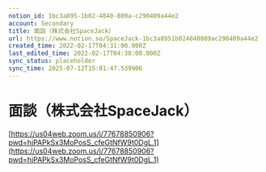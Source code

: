 ```yaml
---
notion_id: 1bc3a895-1b02-4840-809a-c290409a44e2
account: Secondary
title: 面談（株式会社SpaceJack）
url: https://www.notion.so/SpaceJack-1bc3a8951b024840809ac290409a44e2
created_time: 2022-02-17T04:31:00.000Z
last_edited_time: 2022-02-17T04:38:00.000Z
sync_status: placeholder
sync_time: 2025-07-12T15:01:47.539906
---
```

# 面談（株式会社SpaceJack）

[https://us04web.zoom.us/j/77678850906?pwd=hjPAPkSx3MoPosS_cfeGtNfW9t0DgL.1](https://us04web.zoom.us/j/77678850906?pwd=hjPAPkSx3MoPosS_cfeGtNfW9t0DgL.1)